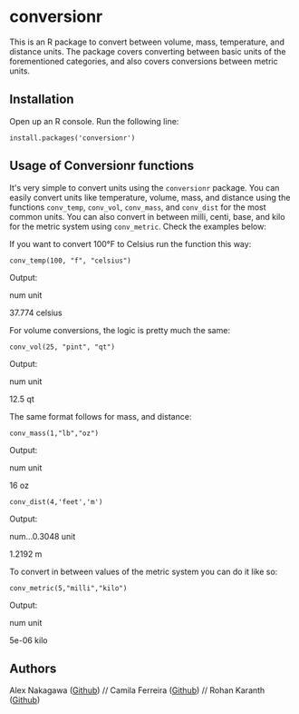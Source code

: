 # conversionr

This is an R package to convert between volume, mass, temperature, and distance units. The package covers converting between basic units of the forementioned categories, and also covers conversions between metric units.

## Installation

Open up an R console. Run the following line:

`install.packages('conversionr')`

## Usage of Conversionr functions
  
  It's very simple to convert units using the `conversionr` package.
  You can easily convert units like temperature, volume, mass, and distance using the functions `conv_temp`, `conv_vol`, `conv_mass`, and `conv_dist` for the most common units. You can also convert in between milli, centi, base, and kilo for the metric system using `conv_metric`. Check the examples below:
  
 If you want to convert 100°F to Celsius run the function this way:
 
 `conv_temp(100, "f", "celsius")`
 
 Output:
 
   num    unit

37.774 celsius
 
 
 For volume conversions, the logic is pretty much the same:
 
 `conv_vol(25, "pint", "qt")`
 
 
 Output:
 
  num unit

 12.5   qt
 
 
 The same format follows for mass, and distance:
 
 `conv_mass(1,"lb","oz")`
 
 Output:

  num unit

  16   oz
 
 `conv_dist(4,'feet','m')`
 
 Output:
   
   num...0.3048 unit

   1.2192    m
 
 To convert in between values of the metric system you can do it like so:
 
 `conv_metric(5,"milli","kilo")`
 
Output:

   num unit
    
 5e-06 kilo

## Authors

Alex Nakagawa ([Github](https://github.com/alexnakagawa)) // Camila Ferreira ([Github](https://github.com/camilapferreira)) // Rohan Karanth ([Github](https://github.com/rmk4mk))
